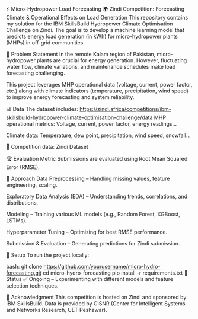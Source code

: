 ⚡ Micro-Hydropower Load Forecasting
🌍 Zindi Competition: Forecasting Climate & Operational Effects on Load Generation
This repository contains my solution for the IBM SkillsBuild Hydropower Climate Optimisation Challenge on Zindi. The goal is to develop a machine learning model that predicts energy load generation (in kWh) for micro-hydropower plants (MHPs) in off-grid communities.

📌 Problem Statement
In the remote Kalam region of Pakistan, micro-hydropower plants are crucial for energy generation. However, fluctuating water flow, climate variations, and maintenance schedules make load forecasting challenging.

This project leverages MHP operational data (voltage, current, power factor, etc.) along with climate indicators (temperature, precipitation, wind speed) to improve energy forecasting and system reliability.

📊 Data
The dataset includes:
https://zindi.africa/competitions/ibm-skillsbuild-hydropower-climate-optimisation-challenge/data
MHP operational metrics: Voltage, current, power factor, energy readings...

Climate data: Temperature, dew point, precipitation, wind speed, snowfall...

🔗 Competition data: Zindi Dataset

🏆 Evaluation Metric
Submissions are evaluated using Root Mean Squared Error (RMSE).

🚀 Approach
Data Preprocessing – Handling missing values, feature engineering, scaling.

Exploratory Data Analysis (EDA) – Understanding trends, correlations, and distributions.

Modeling – Training various ML models (e.g., Random Forest, XGBoost, LSTMs).

Hyperparameter Tuning – Optimizing for best RMSE performance.

Submission & Evaluation – Generating predictions for Zindi submission.

🔧 Setup
To run the project locally:

bash:
git clone https://github.com/yourusername/micro-hydro-forecasting.git
cd micro-hydro-forecasting
pip install -r requirements.txt
📌 Status
✅ Ongoing – Experimenting with different models and feature selection techniques.

📢 Acknowledgment
This competition is hosted on Zindi and sponsored by IBM SkillsBuild. Data is provided by CISNR (Center for Intelligent Systems and Networks Research, UET Peshawar).
